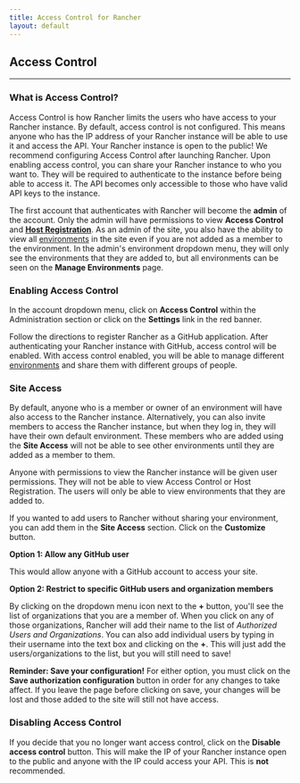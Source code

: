 ```yaml
---
title: Access Control for Rancher
layout: default
---
```


## Access Control
---

### What is Access Control?

Access Control is how Rancher limits the users who have access to your Rancher instance. By default, access control is not configured. This means anyone who has the IP address of your Rancher instance will be able to use it and access the API. Your Rancher instance is open to the public! We recommend configuring Access Control after launching Rancher. Upon enabling access control, you can share your Rancher instance to who you want to. They will be required to authenticate to the instance before being able to access it. The API becomes only accessible to those who have valid API keys to the instance. 

The first account that authenticates with Rancher will become the **admin** of the account. Only the admin will have permissions to view **Access Control** and **[Host Registration]({{site.baseurl}}/docs/configuration/host-registration/)**. As an admin of the site, you also have the ability to view all [environments]({{site.baseurl}}/docs/configuration/environments/) in the site even if you are not added as a member to the environment. In the admin's environment dropdown menu, they will only see the environments that they are added to, but all environments can be seen on the **Manage Environments** page.

### Enabling Access Control

In the account dropdown menu, click on **Access Control** within the Administration section or click on the **Settings** link in the red banner.

Follow the directions to register Rancher as a GitHub application. After authenticating your Rancher instance with GitHub, access control will be enabled. With access control enabled, you will be able to manage different [environments]({{site.baseurl}}/docs/configuration/environments/) and share them with different groups of people.

### Site Access

By default, anyone who is a member or owner of an environment will have also access to the Rancher instance. Alternatively, you can also invite members to access the Rancher instance, but when they log in, they will have their own default environment. These members who are added using the **Site Access** will not be able to see other environments until they are added as a member to them.

Anyone with permissions to view the Rancher instance will be given user permissions. They will not be able to view Access Control or Host Registration. The users will only be able to view environments that they are added to. 

If you wanted to add users to Rancher without sharing your environment, you can add them in the **Site Access** section. Click on the **Customize** button.

**Option 1: Allow any GitHub user** 

This would allow anyone with a GitHub account to access your site.  

**Option 2: Restrict to specific GitHub users and organization members**

By clicking on the dropdown menu icon next to the **+** button, you'll see the list of organizations that you are a member of. When you click on any of those organizations, Rancher will add their name to the list of _Authorized Users and Organizations_. You can also add individual users by typing in their username into the text box and clicking on the **+**. This will just add the users/organizations to the list, but you will still need to save!

**Reminder: Save your configuration!**
For either option, you must click on the **Save authorization configuration** button in order for any changes to take affect. If you leave the page before clicking on save, your changes will be lost and those added to the site will still not have access.

### Disabling Access Control

If you decide that you no longer want access control, click on the **Disable access control** button. This will make the IP of your Rancher instance open to the public and anyone with the IP could access your API. This is **not** recommended.
